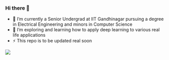 ### Hi there 👋

- 🔭 I’m currently a Senior Undergrad at IIT Gandhinagar pursuing a degree in Electrical Engineering and minors in Computer Science
- 🌱 I’m exploring and learning how to apply deep learning to various real life applications
- ⚡ This repo is to be updated real soon

![](https://komarev.com/ghpvc/?username=VrutikShah&style=flat-square&color=red)

